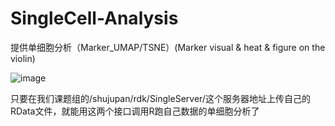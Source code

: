 # SingleCell-Analysis
提供单细胞分析（Marker_UMAP/TSNE）(Marker visual &amp; heat &amp; figure on the violin)

![image](https://github.com/hymjjm/SingleCell-Analysis/assets/125649433/56ecd1c1-e95e-4b8a-bde7-3722efb813da)

只要在我们课题组的/shujupan/rdk/SingleServer/这个服务器地址上传自己的RData文件，就能用这两个接口调用R跑自己数据的单细胞分析了
